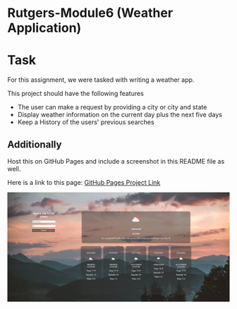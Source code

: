 # Rutgers-Module6 (Weather Application)


# Task 
For this assignment, we were tasked with writing a weather app.

This project should have the following features

- The user can make a request by providing a city or city and state
- Display weather information on the current day plus the next five days
- Keep a History of the users' previous searches
  
## Additionally

Host this on GitHub Pages and include a screenshot in this README file as well.

Here is a link to this page: [GitHub Pages Project Link](https://tneiman19.github.io/Rutgers-Module6/)

[![Screenshot of project website](./assets/images/Screenshot.png)](https://tneiman19.github.io/Rutgers-Module6/)